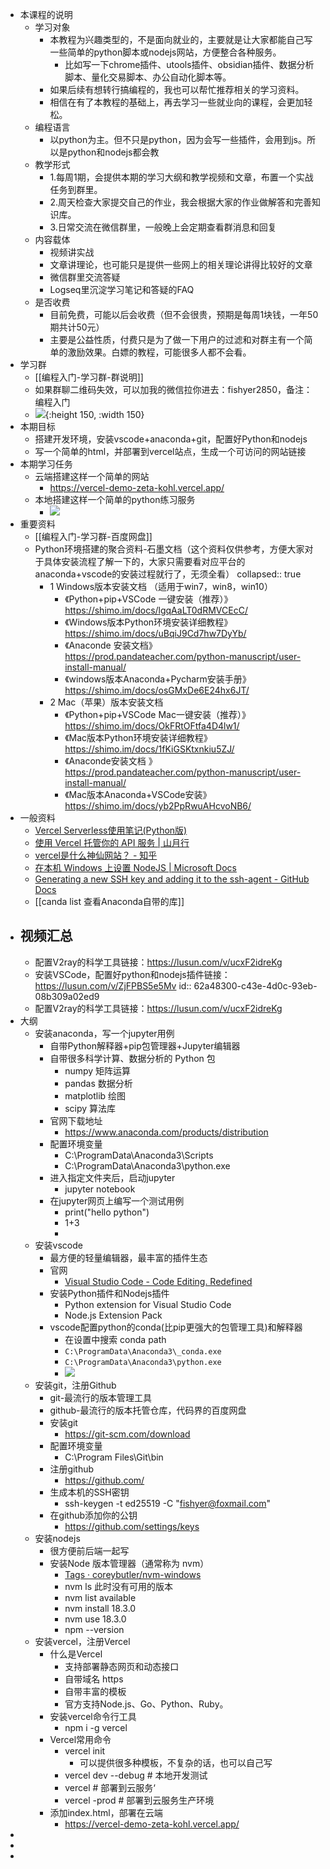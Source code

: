 - 本课程的说明
	- 学习对象
		- 本教程为兴趣类型的，不是面向就业的，主要就是让大家都能自己写一些简单的python脚本或nodejs网站，方便整合各种服务。
			- 比如写一下chrome插件、utools插件、obsidian插件、数据分析脚本、量化交易脚本、办公自动化脚本等。
		- 如果后续有想转行搞编程的，我也可以帮忙推荐相关的学习资料。
		- 相信在有了本教程的基础上，再去学习一些就业向的课程，会更加轻松。
	- 编程语言
		- 以python为主。但不只是python，因为会写一些插件，会用到js。所以是python和nodejs都会教
	- 教学形式
		- 1.每周1期，会提供本期的学习大纲和教学视频和文章，布置一个实战任务到群里。
		- 2.周天检查大家提交自己的作业，我会根据大家的作业做解答和完善知识库。
		- 3.日常交流在微信群里，一般晚上会定期查看群消息和回复
	- 内容载体
		- 视频讲实战
		- 文章讲理论，也可能只是提供一些网上的相关理论讲得比较好的文章
		- 微信群里交流答疑
		- Logseq里沉淀学习笔记和答疑的FAQ
	- 是否收费
		- 目前免费，可能以后会收费（但不会很贵，预期是每周1块钱，一年50期共计50元）
		- 主要是公益性质，付费只是为了做一下用户的过滤和对群主有一个简单的激励效果。白嫖的教程，可能很多人都不会看。
- 学习群
	- [[编程入门-学习群-群说明]]
	- 如果群聊二维码失效，可以加我的微信拉你进去：fishyer2850，备注：编程入门
	- ![](https://yupic.oss-cn-shanghai.aliyuncs.com/3c5c93a5f5067ec1f4e0dcc44be6416.jpg){:height 150, :width 150}
- 本期目标
	- 搭建开发环境，安装vscode+anaconda+git，配置好Python和nodejs
	- 写一个简单的html，并部署到vercel站点，生成一个可访问的网站链接
- 本期学习任务
	- 云端搭建这样一个简单的网站
		- https://vercel-demo-zeta-kohl.vercel.app/
	- 本地搭建这样一个简单的python练习服务
		- ![](https://yupic.oss-cn-shanghai.aliyuncs.com/20220605223101.png)
- 重要资料
	- [[编程入门-学习群-百度网盘]]
	- Python环境搭建的聚合资料-石墨文档（这个资料仅供参考，方便大家对于具体安装流程了解一下的，大家只需要看对应平台的anaconda+vscode的安装过程就行了，无须全看）
	  collapsed:: true
		- 1 Windows版本安装文档 （适用于win7，win8，win10）
			- 《Python+pip+VSCode 一键安装（推荐）》https://shimo.im/docs/lgqAaLT0dRMVCEcC/
			- 《Windows版本Python环境安装详细教程》https://shimo.im/docs/uBqiJ9Cd7hw7DyYb/
			- 《Anaconde 安装文档》https://prod.pandateacher.com/python-manuscript/user-install-manual/
			- 《windows版本Anaconda+Pycharm安装手册》https://shimo.im/docs/osGMxDe6E24hx6JT/
		- 2 Mac（苹果）版本安装文档
			- 《Python+pip+VSCode Mac一键安装（推荐）》https://shimo.im/docs/OkFRtOFtfa4D4lw1/
			- 《Mac版本Python环境安装详细教程》https://shimo.im/docs/1fKiGSKtxnkiu5ZJ/
			- 《Anaconde安装文档 》https://prod.pandateacher.com/python-manuscript/user-install-manual/
			- 《Mac版本Anaconda+VSCode安装》https://shimo.im/docs/yb2PpRwuAHcvoNB6/
- 一般资料
	- [Vercel Serverless使用笔记(Python版)](https://nicelee.top/blog/2020/11/16/vercel-serverless/)
	- [使用 Vercel 托管你的 API 服务 | 山月行](https://shanyue.tech/no-vps/api.html#json-api-%E4%B8%8E-vercel-node-helper)
	- [vercel是什么神仙网站？ - 知乎](https://zhuanlan.zhihu.com/p/347990778)
	- [在本机 Windows 上设置 NodeJS | Microsoft Docs](https://docs.microsoft.com/zh-cn/windows/dev-environment/javascript/nodejs-on-windows)
	- [Generating a new SSH key and adding it to the ssh-agent - GitHub Docs](https://docs.github.com/cn/authentication/connecting-to-github-with-ssh/generating-a-new-ssh-key-and-adding-it-to-the-ssh-agent)
	- [[canda list 查看Anaconda自带的库]]
- 视频汇总
	-
	- 配置V2ray的科学工具链接：https://lusun.com/v/ucxF2idreKg
	- 安装VSCode，配置好python和nodejs插件链接：https://lusun.com/v/ZjFPBS5e5Mv
	  id:: 62a48300-c43e-4d0c-93eb-08b309a02ed9
	- 配置V2ray的科学工具链接：https://lusun.com/v/ucxF2idreKg
- 大纲
	- 安装anaconda，写一个jupyter用例
		- 自带Python解释器+pip包管理器+Jupyter编辑器
		- 自带很多科学计算、数据分析的 Python 包
			- numpy 矩阵运算
			- pandas 数据分析
			- matplotlib 绘图
			- scipy 算法库
		- 官网下载地址
			- https://www.anaconda.com/products/distribution
		- 配置环境变量
			- C:\ProgramData\Anaconda3\Scripts
			- C:\ProgramData\Anaconda3\python.exe
		- 进入指定文件夹后，启动jupyter
			- jupyter notebook
		- 在jupyter网页上编写一个测试用例
			- print("hello python")
			- 1+3
			-
	- 安装vscode
		- 最方便的轻量编辑器，最丰富的插件生态
		- 官网
			- [Visual Studio Code - Code Editing. Redefined](https://code.visualstudio.com/)
		- 安装Python插件和Nodejs插件
			- Python extension for Visual Studio Code
			- Node.js Extension Pack
		- vscode配置python的conda(比pip更强大的包管理工具)和解释器
			- 在设置中搜索 conda path
			- `C:\ProgramData\Anaconda3\_conda.exe`
			- `C:\ProgramData\Anaconda3\python.exe`
			- ![](https://yupic.oss-cn-shanghai.aliyuncs.com/202206111954667.png)
	- 安装git，注册Github
		- git-最流行的版本管理工具
		- github-最流行的版本托管仓库，代码界的百度网盘
		- 安装git
			- https://git-scm.com/download
		- 配置环境变量
			- C:\Program Files\Git\bin
		- 注册github
			- https://github.com/
		- 生成本机的SSH密钥
			- ssh-keygen -t ed25519 -C "fishyer@foxmail.com"
		- 在github添加你的公钥
			- https://github.com/settings/keys
	- 安装nodejs
		- 很方便前后端一起写
		- 安装Node 版本管理器（通常称为 nvm）
			- [Tags · coreybutler/nvm-windows](https://github.com/coreybutler/nvm-windows/tags)
			- nvm ls 此时没有可用的版本
			- nvm list available
			- nvm install 18.3.0
			- nvm use 18.3.0
			- npm --version
	- 安装vercel，注册Vercel
		- 什么是Vercel
			- 支持部署静态网页和动态接口
			- 自带域名 https
			- 自带丰富的模板
			- 官方支持Node.js、Go、Python、Ruby。
		- 安装vercel命令行工具
			- npm i -g vercel
		- Vercel常用命令
			- vercel init
				- 可以提供很多种模板，不复杂的话，也可以自己写
			- vercel dev --debug  # 本地开发测试
			- vercel          # 部署到云服务‘
			- vercel -prod    # 部署到云服务生产环境
		- 添加index.html，部署在云端
			- https://vercel-demo-zeta-kohl.vercel.app/
-
-
-